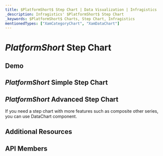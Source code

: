 ```yaml
---
title: $PlatformShort$ Step Chart | Data Visualization | Infragistics
_description: Infragistics' $PlatformShort$ Step Chart
_keywords: $PlatformShort$ Charts, Step Chart, Infragistics
mentionedTypes: ["XamCategoryChart", "XamDataChart"]
---
```

# $PlatformShort$ Step Chart

<!-- TODO add introduction with info about using category-chart with the chartType property set to Step -->

## Demo
<!-- TODO use this iframe which will point to a new sample:
<iframe src='{environment:dvDemosBaseUrl}/charts/category-chart-type-Step' width="100%" height="100%" seamless frameBorder="0" onload="onXPlatSampleIframeContentLoaded(this);"></iframe> -->

## $PlatformShort$ Simple Step Chart
<!-- TODO show code for CategoryChart with
- the dataSource set to multiple data sources
- the chartType property set to Step
- the brushes and markerOutlines properties set to same value, e.g. "red, green, blue"
- the markerBrushes property set for "White"
- the markerTypes property set for "Circle"
-->

## $PlatformShort$ Advanced Step Chart

If you need a step chart with more features such as composite other series, you can use DataChart component.

<!-- TODO copy and combine content (code snippets, description) from these topics:
	data-chart-type-category-step-line-series.md
-->


## Additional Resources
<!-- TODO list topic links related to this topic -->

## API Members
<!-- TODO list API links used in this topic -->

